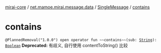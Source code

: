 [mirai-core](../../index.md) / [net.mamoe.mirai.message.data](../index.md) / [SingleMessage](index.md) / [contains](./contains.md)

# contains

`@PlannedRemoval("1.0.0") open operator fun ~~contains~~(sub: `[`String`](https://kotlinlang.org/api/latest/jvm/stdlib/kotlin/-string/index.html)`): `[`Boolean`](https://kotlinlang.org/api/latest/jvm/stdlib/kotlin/-boolean/index.html)
**Deprecated:** 有歧义, 自行使用 contentToString() 比较

